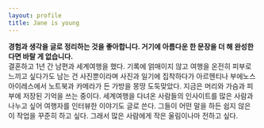 ```yaml
---
layout: profile
title: Jane is young
---
```


**경험과 생각을 글로 정리하는 것을 좋아합니다. 거기에 아름다운 한 문장을 더 해 완성한다면 바랄 게 없습니다.**   
결혼하고 1년 간 남편과 세계여행을 했다. 기록에 얽매이지 않고 여행을 온전히 피부로 느끼고 싶다가도 남는 건 사진뿐이라며 사진과 일기에 집착하다가 아르헨티나 부에노스아이레스에서 노트북과 카메라가 든 가방을 몽땅 도둑맞았다. 지금은 머리와 가슴과 피부에 저장된 기억을 쓰는 중이다. 세계여행을 다녀온 사람들의 인사이트를 많은 사람과 나누고 싶어 여행자를 인터뷰한 이야기도 글로 쓴다. 그들이 어떤 말을 하든 쉽지 않은 이 작업을 꾸준히 하고 싶다. 그래서 많은 사람에게 작은 울림이나마 전하고 싶다.